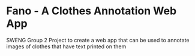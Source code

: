 # Fano - A Clothes Annotation Web App
SWENG Group 2 Project to create a web app that can be used to annotate images of clothes that have text printed on them
